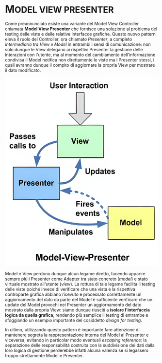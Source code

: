 # <big>M</big>ODEL VIEW PRESENTER

Come preannunciato esiste una variante del Model View Controller chiamata __Model View Presenter__ che fornisce una soluzione al problema del testing delle viste e delle relative interfacce grafiche.
Questo nuovo pattern eleva il ruolo del Controller, ora chiamato _Presenter_, a completo _intermediario tra View e Model_ in entrambi i sensi di comunicazione: non solo dunque le View delegano ai rispettivi Presenter la gestione delle interazioni con l'utente, ma al momento del cambiamento dell'informazione condivisa il Model notifica non direttamente le viste ma i Presenter stessi, i quali avranno dunque il compito di aggiornare la propria View per mostrare il dato modificato. 

![MVP](/assets/09_model-view-presenter.png)

Model e View perdono dunque alcun legame diretto, facendo apparire sempre più i Presenter come Adapter tra stato concreto (_model_) e stato virtuale mostrato all'utente (_view_).
La rottura di tale legame facilita il testing delle viste poiché invece di verificare che una vista e la rispettiva controparte grafica abbiano ricevuto e processato correttamente un aggiornamento del dato da parte del Model è sufficiente verificare che un update del Model provochi nei Presenter un aggiornamento del dato mostrato dalla propria View: siamo dunque riusciti a __isolare l'interfaccia logica da quella grafica__, rendendo più semplice il testing di entrambe e sfoggiando un esempio importante del cosiddetto _design for testing_.

In ultimo, utilizzando questo pattern è importante fare attenzione di mantenere segreta la rappresentazione interna del Model ai Presenter e viceversa, evitando in particolar modo eventuali _escaping reference_: la separazione delle responsabilità costruita con la suddivisione dei dati dalla loro logica di gestione perderebbe infatti alcuna valenza se si legassero troppo strettamente Model e Presenter.
